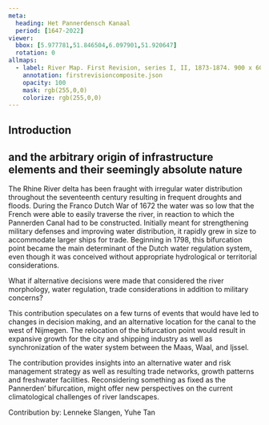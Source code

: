 ```yaml
---
meta:
  heading: Het Pannerdensch Kanaal
  period: [1647-2022]
viewer:
  bbox: [5.977781,51.846504,6.097901,51.920647]
  rotation: 0
allmaps:
  - label: River Map. First Revision, series I, II, 1873-1874. 900 x 600 mm, Scale 1:10,000. P. Caland. Geoplaza, VU Amsterdam. 
    annotation: firstrevisioncomposite.json
    opacity: 100
    mask: rgb(255,0,0)
    colorize: rgb(255,0,0)
---
```


## Introduction

## and the arbitrary origin of infrastructure elements and their seemingly absolute nature

The Rhine River delta has been fraught with irregular water distribution throughout the seventeenth century resulting in frequent droughts and floods. During the Franco Dutch War of 1672 the water was so low that the French were able to easily traverse the river, in reaction to which the Pannerden Canal had to be constructed. Initially meant for strengthening military defenses and improving water distribution, it rapidly grew in size to accommodate larger ships for trade. Beginning in 1798, this bifurcation point became the main determinant of the Dutch water regulation system, even though it was conceived without appropriate hydrological or territorial considerations. 

What if alternative decisions were made that considered the river morphology, water regulation, trade considerations in addition to military concerns? 

This contribution speculates on a few turns of events that would have led to changes in decision making, and an alternative location for the canal to the west of Nijmegen. The relocation of the bifurcation point would result in expansive growth for the city and shipping industry as well as synchronization of the water system between the Maas, Waal, and Ijssel. 

The contribution provides insights into an alternative water and risk management strategy as well as resulting trade networks, growth patterns and freshwater facilities. Reconsidering something as fixed as the Pannerden’ bifurcation, might offer new perspectives on the current climatological challenges of river landscapes.

Contribution by: 
Lenneke Slangen, Yuhe Tan
